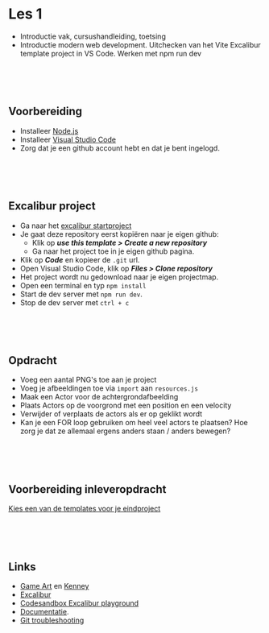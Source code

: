 # Les 1

- Introductie vak, cursushandleiding, toetsing
- Introductie modern web development. Uitchecken van het Vite Excalibur template project in VS Code. Werken met npm run dev

<br>
<br>
<br>

## Voorbereiding

- Installeer [Node.js](https://nodejs.org/en/download/)
- Installeer [Visual Studio Code](https://code.visualstudio.com/download)
- Zorg dat je een github account hebt en dat je bent ingelogd.

<br>
<br>
<br>

## Excalibur project

- Ga naar het [excalibur startproject](https://github.com/HR-CMGT/prg4-startproject-2024)
- Je gaat deze repository eerst kopiëren naar je eigen github:
    - Klik op ***use this template > Create a new repository***
    - Ga naar het project toe in je eigen github pagina.
- Klik op ***Code*** en kopieer de `.git` url.
- Open Visual Studio Code, klik op ***Files > Clone repository***
- Het project wordt nu gedownload naar je eigen projectmap.
- Open een terminal en typ `npm install`
- Start de dev server met `npm run dev`.
- Stop de dev server met `ctrl + c`

<br>
<br>
<br>

## Opdracht

- Voeg een aantal PNG's toe aan je project
- Voeg je afbeeldingen toe via `import` aan `resources.js`
- Maak een Actor voor de achtergrondafbeelding
- Plaats Actors op de voorgrond met een position en een velocity
- Verwijder of verplaats de actors als er op geklikt wordt
- Kan je een FOR loop gebruiken om heel veel actors te plaatsen? Hoe zorg je dat ze allemaal ergens anders staan / anders bewegen?

<br>
<br>
<br>

## Voorbereiding inleveropdracht

[Kies een van de templates voor je eindproject](https://github.com/HR-CMGT/PRG04-2022-2023/blob/main/opdrachten/inleveropdracht.md)


<br>
<br>
<br>

## Links

- [Game Art](https://opengameart.org) en [Kenney](https://www.kenney.nl/assets)
- [Excalibur](https://excaliburjs.com)
- [Codesandbox Excalibur playground](https://codesandbox.io/s/excalibur-vite-testproject-olk4bu)
- [Documentatie](https://excaliburjs.com/docs/text/).  
- [Git troubleshooting](../snippets/git.md)

